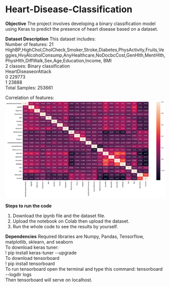 # Heart-Disease-Classification
**Objective**
The project involves developing a binary classification model using Keras to predict the presence of heart disease based on a dataset. 

**Dataset Description**
This dataset includes: <br>
Number of features: 21 <br> 
HighBP,HighChol,CholCheck,Smoker,Stroke,Diabetes,PhysActivity,Fruits,Veggies,HvyAlcoholConsump,AnyHealthcare,NoDocbcCost,GenHlth,MentHlth,PhysHlth,DiffWalk,Sex,Age,Education,Income, BMI <br>
2 classes: Binary classification <br>
HeartDiseaseorAttack <br>
0    229773 <br>
1     23888 <br>
Total Samples: 253661 <br>

Correlation of features: <br>
![Alt text](FeaturesCorr.png)


 **Steps to run the code**
1. Download the ipynb file and the dataset file. <br>
2. Upload the notebook on Colab then upload the dataset. <br>
3. Run the whole code to see the results by yourself. <br>

 **Dependencies**
 Required libraries are Numpy, Pandas, Tensorflow, matplotlib, sklearn, and seaborn <br>
 To download keras tuner:  <br>
 ! pip install keras-tuner --upgrade <br>
 To download tensorboard <br>
 ! pip install tensorboard <br>
 To run tensorboard open the terminal and type this command: tensorboard --logdir logs <br>
 Then tensorboard will serve on localhost.
 

